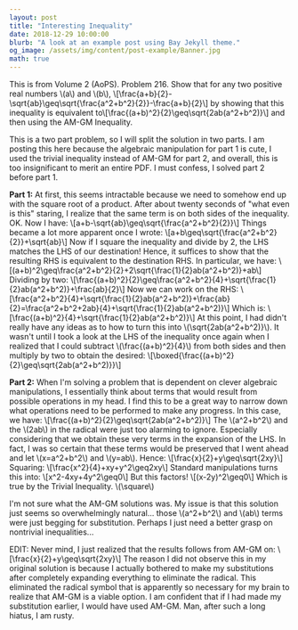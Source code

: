 ```yaml
---
layout: post
title: "Interesting Inequality"
date: 2018-12-29 10:00:00
blurb: "A look at an example post using Bay Jekyll theme."
og_image: /assets/img/content/post-example/Banner.jpg
math: true
---
```


This is from Volume 2 (AoPS). Problem 216. Show that for any two positive real numbers \\(a\\) and \\\(b\\),
\\[\frac{a+b}{2}-\sqrt{ab}\geq\sqrt{\frac{a^2+b^2}{2}}-\frac{a+b}{2}\\]
by showing that this inequality is equivalent to
​\\[\frac{(a+b)^2}{2}\geq\sqrt{2ab(a^2+b^2)}\\]
and then using the AM-GM Inequality.

This is a two part problem, so I will split the solution in two parts. I am posting this here because the algebraic manipulation for part 1 is cute, I used the trivial inequality instead of AM-GM for part 2, and overall, this is too insignificant to merit an entire PDF. I must confess, I solved part 2 before part 1.

**Part 1:** At first, this seems intractable because we need to somehow end up with the square root of a product. After about twenty seconds of "what even is this" staring, I realize that the same term is on both sides of the inequality. OK. Now I have:
\\[a+b-\sqrt{ab}\geq\sqrt{\frac{a^2+b^2}{2}}\\]
Things became a lot more apparent once I wrote:
\\[a+b\geq\sqrt{\frac{a^2+b^2}{2}}+\sqrt{ab}\\]
Now if I square the inequality and divide by 2, the LHS matches the LHS of our destination! Hence, it suffices to show that the resulting RHS is equivalent to the destination RHS. In particular, we have:
\\[(a+b)^2\geq\frac{a^2+b^2}{2}+2\sqrt{\frac{1}{2}ab(a^2+b^2)}+ab\\]
Dividing by two:
\\[\frac{(a+b)^2}{2}\geq\frac{a^2+b^2}{4}+\sqrt{\frac{1}{2}ab(a^2+b^2)}+\frac{ab}{2}\\]
Now we can work on the RHS:
\\[\frac{a^2+b^2}{4}+\sqrt{\frac{1}{2}ab(a^2+b^2)}+\frac{ab}{2}=\frac{a^2+b^2+2ab}{4}+\sqrt{\frac{1}{2}ab(a^2+b^2)}\\]
Which is:
\\[\frac{(a+b)^2}{4}+\sqrt{\frac{1}{2}ab(a^2+b^2)}\\]
At this point, I had didn't really have any ideas as to how to turn this into \\\(\sqrt{2ab(a^2+b^2)}\\). It wasn't until I took a look at the LHS of the inequality once again when I realized that I could subtract \\\(\frac{(a+b)^2}{4}\\) from both sides and then multiply by two to obtain the desired:
\\[\boxed{\frac{(a+b)^2}{2}\geq\sqrt{2ab(a^2+b^2)}}\\]

**Part 2:** When I'm solving a problem that is dependent on clever algebraic manipulations, I essentially think about terms that would result from possible operations in my head. I find this to be a great way to narrow down what operations need to be performed to make any progress. In this case, we have:
\\[\frac{(a+b)^2}{2}\geq\sqrt{2ab(a^2+b^2)}\\]
The \\(a^2+b^2\\) and the \\(2ab\\) in the radical were just too alarming to ignore. Especially considering that we obtain these very terms in the expansion of the LHS. In fact, I was so certain that these terms would be preserved that I went ahead and let \\(x=a^2+b^2\\) and \\(y=ab\\). Hence:
\\[\frac{x}{2}+y\geq\sqrt{2xy}\\]
Squaring:
\\[\frac{x^2}{4}+xy+y^2\geq2xy\\]
Standard manipulations turns this into:
\\[x^2-4xy+4y^2\geq0\\]
But this factors!
\\[(x-2y)^2\geq0\\]
Which is true by the Trivial Inequality. \\(\square\\)

I'm not sure what the AM-GM solutions was. My issue is that this solution just seems so overwhelmingly natural... those \\(a^2+b^2\\) and \\(ab\\) terms were just begging for substitution. Perhaps I just need a better grasp on nontrivial inequalities...

EDIT: Never mind, I just realized that the results follows from AM-GM on:
\\[\frac{x}{2}+y\geq\sqrt{2xy}\\]
The reason I did not observe this in my original solution is because I actually bothered to make my substitutions after completely expanding everything to eliminate the radical. This eliminated the radical symbol that is apparently so necessary for my brain to realize that AM-GM is a viable option. I am confident that if I had made my substitution earlier, I would have used AM-GM. Man, after such a long hiatus, I am rusty.
